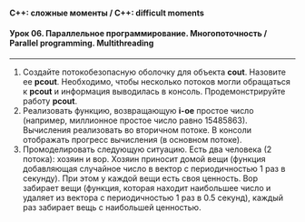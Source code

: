 #### C++: сложные моменты / C++: difficult moments  
#### Урок 06. Параллельное программирование. Многопоточность / Parallel programming. Multithreading  

***

1. Создайте потокобезопасную оболочку для объекта <b>cout</b>. Назовите ее <b>pcout</b>. Необходимо, чтобы несколько потоков могли обращаться к <b>pcout</b> и информация выводилась в консоль. Продемонстрируйте работу <b>pcout</b>.  
2. Реализовать функцию, возвращающую <b>i-ое</b> простое число (например, миллионное простое число равно 15485863). Вычисления реализовать во вторичном потоке. В консоли отображать прогресс вычисления (в основном потоке).  
3. Промоделировать следующую ситуацию. Есть два человека (2 потока): хозяин и вор. Хозяин приносит домой вещи (функция добавляющая случайное число в вектор с периодичностью 1 раз в секунду). При этом у каждой вещи есть своя ценность. Вор забирает вещи (функция, которая находит наибольшее число и удаляет из вектора с периодичностью 1 раз в 0.5 секунд), каждый раз забирает вещь с наибольшей ценностью.  

